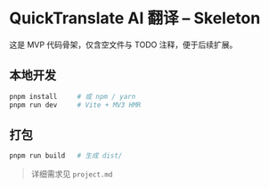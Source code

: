 # QuickTranslate AI 翻译 – Skeleton

这是 MVP 代码骨架，仅含空文件与 TODO 注释，便于后续扩展。

## 本地开发
```bash
pnpm install     # 或 npm / yarn
pnpm run dev     # Vite + MV3 HMR
```

## 打包
```bash
pnpm run build   # 生成 dist/
```

> 详细需求见 `project.md`
